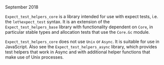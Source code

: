 September 2018

`Expect_test_helpers_core` is a library intended for use with expect
tests, i.e. the `let%expect_test` syntax. It is an extension of the
`Expect_test_helpers_base` library with functionality dependent on
`Core`, in particular stable types and allocation tests that use the
`Core.Gc` module.

`Expect_test_helpers_core` does not use `Unix` or `Async`. It is
suitable for use in JavaScript. Also see the
`Expect_test_helpers_async` library, which provides test helpers that
work in Async and with additional helper functions that make use of
Unix processes.
